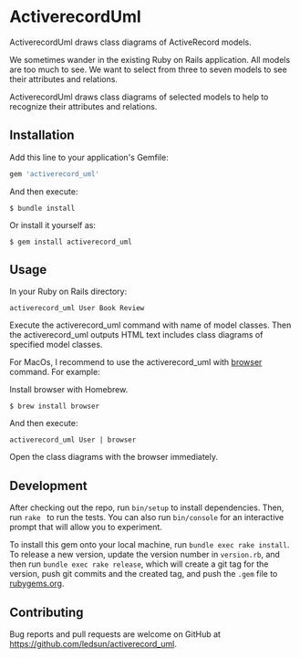 # ActiverecordUml

ActiverecordUml draws class diagrams of ActiveRecord models.

We sometimes wander in the existing Ruby on Rails application.
All models are too much to see.
We want to select from three to seven models to see their attributes and relations.

ActiverecordUml draws class diagrams of selected models to help to recognize their attributes and relations.

## Installation

Add this line to your application's Gemfile:

```ruby
gem 'activerecord_uml'
```

And then execute:

    $ bundle install

Or install it yourself as:

    $ gem install activerecord_uml

## Usage

In your Ruby on Rails directory:

```
activerecord_uml User Book Review
```

Execute the activerecord_uml command with name of model classes.
Then the activerecord_uml outputs HTML text includes class diagrams of specified model classes. 

For MacOs, I recommend to use the activerecord_uml with [browser](https://gist.github.com/defunkt/318247) command.
For example:

Install browser with Homebrew.

```
$ brew install browser
```

And then execute:

```
activerecord_uml User | browser
```

Open the class diagrams with the browser immediately.

## Development

After checking out the repo, run `bin/setup` to install dependencies. Then, run `rake ` to run the tests. You can also run `bin/console` for an interactive prompt that will allow you to experiment.

To install this gem onto your local machine, run `bundle exec rake install`. To release a new version, update the version number in `version.rb`, and then run `bundle exec rake release`, which will create a git tag for the version, push git commits and the created tag, and push the `.gem` file to [rubygems.org](https://rubygems.org).

## Contributing

Bug reports and pull requests are welcome on GitHub at https://github.com/ledsun/activerecord_uml.
